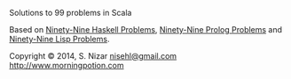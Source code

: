 Solutions to 99 problems in Scala

Based on [Ninety-Nine Haskell Problems](http://www.haskell.org/haskellwiki/99_questions/1_to_10), [Ninety-Nine Prolog Problems](https://sites.google.com/site/prologsite/prolog-problems) and [Ninety-Nine Lisp Problems](http://www.ic.unicamp.br/~meidanis/courses/mc336/2006s2/funcional/L-99_Ninety-Nine_Lisp_Problems.html).

Copyright © 2014, S. Nizar <nisehl@gmail.com>
http://www.morningpotion.com